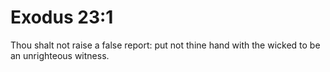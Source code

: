 # Exodus 23:1

Thou shalt not raise a false report: put not thine hand with the wicked to be an unrighteous witness.